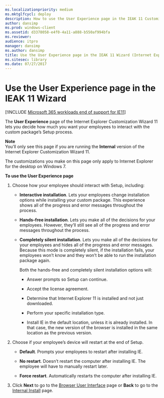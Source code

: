 ```yaml
---
ms.localizationpriority: medium
ms.mktglfcycl: deploy
description: How to use the User Experience page in the IEAK 11 Customization Wizard to decide user interaction with the Setup process.
author: dansimp
ms.prod: windows-client
ms.assetid: d3378058-e4f0-4a11-a888-b550af994bfa
ms.reviewer: 
audience: itpro
manager: dansimp
ms.author: dansimp
title: Use the User Experience page in the IEAK 11 Wizard (Internet Explorer Administration Kit 11 for IT Pros)
ms.sitesec: library
ms.date: 07/27/2017
---
```



# Use the User Experience page in the IEAK 11 Wizard

[!INCLUDE [Microsoft 365 workloads end of support for IE11](../includes/microsoft-365-ie-end-of-support.md)]

The **User Experience** page of the Internet Explorer Customization Wizard 11 lets you decide how much you want your employees to interact with the custom package’s Setup process.

**Note**<br>You’ll only see this page if you are running the **Internal** version of the Internet Explorer Customization Wizard 11.<p>The customizations you make on this page only apply to Internet Explorer for the desktop on Windows 7.

**To use the User Experience page**

1. Choose how your employee should interact with Setup, including:

   - **Interactive installation**. Lets your employees change installation options while installing your custom package. This experience shows all of the progress and error messages throughout the process.

   - **Hands-free installation**. Lets you make all of the decisions for your employees. However, they’ll still see all of the progress and error messages throughout the process.

   - **Completely silent installation**. Lets you make all of the decisions for your employees and hides all of the progress and error messages. Because this mode is completely silent, if the installation fails, your employees won’t know and they won’t be able to run the installation package again.
     <p>Both the hands-free and completely silent installation options will:
    
     - Answer prompts so Setup can continue.
    
     - Accept the license agreement.

     - Determine that Internet Explorer 11 is installed and not just downloaded.

     - Perform your specific installation type.

     - Install IE in the default location, unless it is already installed. In that case, the new version of the browser is installed in the same location as the previous version.

2. Choose if your employee’s device will restart at the end of Setup.

   -   **Default**. Prompts your employees to restart after installing IE.

   -   **No restart**. Doesn’t restart the computer after installing IE. The employee will have to manually restart later.

   -   **Force restart**. Automatically restarts the computer after installing IE.

3. Click **Next** to go to the [Browser User Interface](browser-ui-ieak11-wizard.md) page or **Back** to go to the [Internal Install](internal-install-ieak11-wizard.md) page.

 

 






